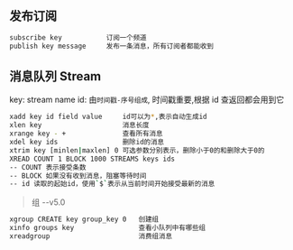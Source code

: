 ## 发布订阅

```sh
subscribe key           订阅一个频道
publish key message     发布一条消息，所有订阅者都能收到
```

## 消息队列 Stream

key: stream name
id: 由`时间戳-序号组成`, 时间戳重要,根据 id 查返回都会用到它

```sh
xadd key id field value     id可以为*,表示自动生成id
xlen key                    消息长度
xrange key - +              查看所有消息
xdel key ids                删除id的消息
xtrim key [minlen|maxlen] 0 可选参数分别表示，删除小于0的和删除大于0的
XREAD COUNT 1 BLOCK 1000 STREAMS keys ids
-- COUNT 表示接受条数
-- BLOCK 如果没有收到消息，阻塞等待时间
-- id 读取的起始id，使用`$`表示从当前时间开始接受最新的消息

```

> 组 --v5.0

```sh
xgroup CREATE key group_key 0   创建组
xinfo groups key                查看小队列中有哪些组
xreadgroup                      消费组消息
```
